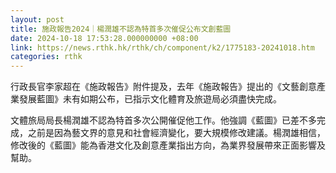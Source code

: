 ```yaml
---
layout: post
title: 施政報告2024｜楊潤雄不認為特首多次催促公布文創藍圖
date: 2024-10-18 17:53:28.000000000 +08:00
link: https://news.rthk.hk/rthk/ch/component/k2/1775183-20241018.htm
categories: rthk
---
```


行政長官李家超在《施政報告》附件提及，去年《施政報告》提出的《文藝創意產業發展藍圖》未有如期公布，已指示文化體育及旅遊局必須盡快完成。

文體旅局局長楊潤雄不認為特首多次公開催促他工作。他強調《藍圖》已差不多完成，之前是因為藝文界的意見和社會經濟變化，要大規模修改建議。楊潤雄相信，修改後的《藍圖》能為香港文化及創意產業指出方向，為業界發展帶來正面影響及幫助。
